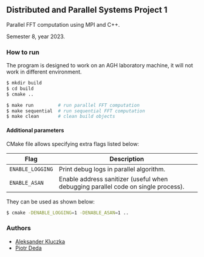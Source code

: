 ## Distributed and Parallel Systems Project 1

Parallel FFT computation using MPI and C++.

Semester 8, year 2023.

### How to run

The program is designed to work on an AGH laboratory machine, it will not work in different
environment.

```bash
$ mkdir build
$ cd build
$ cmake ..

$ make run         # run parallel FFT computation
$ make sequential  # run sequential FFT computation
$ make clean       # clean build objects
```

#### Additional parameters

CMake file allows specifying extra flags listed below:

| Flag             | Description                                                                       |
| ---------------- | --------------------------------------------------------------------------------- |
| `ENABLE_LOGGING` | Print debug logs in parallel algorithm.                                           |
| `ENABLE_ASAN`    | Enable address sanitizer (useful when debugging parallel code on single process). |

They can be used as shown below:

```bash
$ cmake -DENABLE_LOGGING=1 -DENABLE_ASAN=1 ..
```

### Authors

- [Aleksander Kluczka](https://github.com/vis4rd)
- [Piotr Deda](https://github.com/PiotrDeda)
